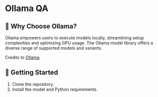 # Ollama QA

## 🚀 Why Choose Ollama?

Ollama empowers users to execute models locally, streamlining setup complexities and optimizing GPU usage. The Ollama model library offers a diverse range of supported models and variants.

Credits to [Ollama](https://ollama.ai/blog/ollama-is-now-available-as-an-official-docker-image).


## 🚀 Getting Started

1. Clone the repository.
2. Install the model and Python requirements.